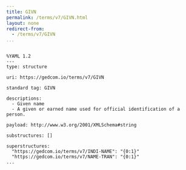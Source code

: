 ```yaml
---
title: GIVN
permalink: /terms/v7/GIVN.html
layout: none
redirect-from:
  - /terms/v7/GIVN
...
```


```

%YAML 1.2
---
type: structure

uri: https://gedcom.io/terms/v7/GIVN

standard tag: GIVN

descriptions:
  - Given name
  - A given or earned name used for official identification of a person.

payload: http://www.w3.org/2001/XMLSchema#string

substructures: []

superstructures:
  "https://gedcom.io/terms/v7/INDI-NAME": "{0:1}"
  "https://gedcom.io/terms/v7/NAME-TRAN": "{0:1}"
...

```

